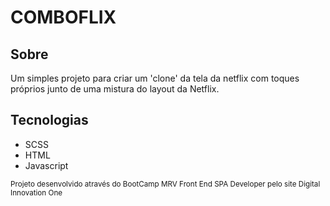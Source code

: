 <h1>COMBOFLIX</h1>

<h2>Sobre</h2>
<p>
    Um simples projeto para criar um 'clone' da tela da netflix
    com toques próprios junto de uma mistura do layout da Netflix.
</p>

<h2>Tecnologias</h2>
<p>
    <ul>
        <li>SCSS</li>
        <li>HTML</li>
        <li>Javascript</li>
    </ul>
</p>

<small>
    Projeto desenvolvido através do BootCamp MRV Front End SPA Developer 
    pelo site Digital Innovation One
</small>
